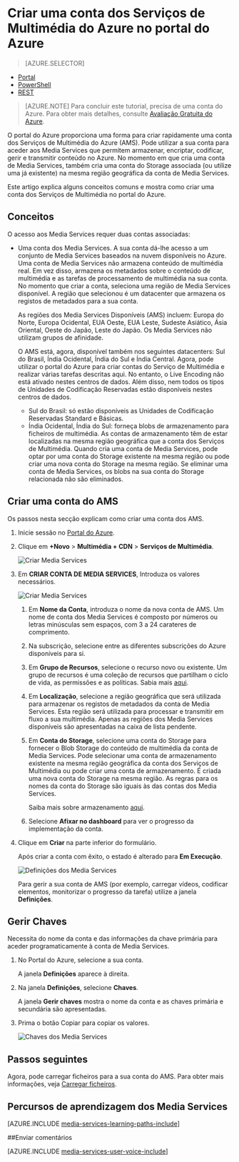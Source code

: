 <properties
    pageTitle=" Criar uma conta dos Serviços de Multimédia do Azure no portal do Azure | Microsoft Azure"
    description="Este tutorial orienta-o ao longo dos passos para criar uma conta dos Serviços de Multimédia do Azure no portal do Azure."
    services="media-services"
    documentationCenter=""
    authors="Juliako"
    manager="erikre"
    editor=""/>

<tags
    ms.service="media-services"
    ms.workload="media"
    ms.tgt_pltfrm="na"
    ms.devlang="na"
    ms.topic="get-started-article"
    ms.date="09/07/2016"
    ms.author="juliako"/>


# Criar uma conta dos Serviços de Multimédia do Azure no portal do Azure

> [AZURE.SELECTOR]
- [Portal](media-services-portal-create-account.md)
- [PowerShell](media-services-manage-with-powershell.md)
- [REST](http://msdn.microsoft.com/library/azure/dn194267.aspx)

> [AZURE.NOTE] Para concluir este tutorial, precisa de uma conta do Azure. Para obter mais detalhes, consulte [Avaliação Gratuita do Azure](https://azure.microsoft.com/pricing/free-trial/). 

O portal do Azure proporciona uma forma para criar rapidamente uma conta dos Serviços de Multimédia do Azure (AMS). Pode utilizar a sua conta para aceder aos Media Services que permitem armazenar, encriptar, codificar, gerir e transmitir conteúdo no Azure. No momento em que cria uma conta de Media Services, também cria uma conta do Storage associada (ou utilize uma já existente) na mesma região geográfica da conta de Media Services.

Este artigo explica alguns conceitos comuns e mostra como criar uma conta dos Serviços de Multimédia no portal do Azure.

## Conceitos

O acesso aos Media Services requer duas contas associadas:

- Uma conta dos Media Services. A sua conta dá-lhe acesso a um conjunto de Media Services baseados na nuvem disponíveis no Azure. Uma conta de Media Services não armazena conteúdo de multimédia real. Em vez disso, armazena os metadados sobre o conteúdo de multimédia e as tarefas de processamento de multimédia na sua conta. No momento que criar a conta, seleciona uma região de Media Services disponível. A região que selecionou é um datacenter que armazena os registos de metadados para a sua conta.

    As regiões dos Media Services Disponíveis (AMS) incluem: Europa do Norte, Europa Ocidental, EUA Oeste, EUA Leste, Sudeste Asiático, Ásia Oriental, Oeste do Japão, Leste do Japão. Os Media Services não utilizam grupos de afinidade.
    
    O AMS está, agora, disponível também nos seguintes datacenters: Sul do Brasil, Índia Ocidental, Índia do Sul e Índia Central. Agora, pode utilizar o portal do Azure para criar contas do Serviço de Multimédia e realizar várias tarefas descritas aqui. No entanto, o Live Encoding não está ativado nestes centros de dados. Além disso, nem todos os tipos de Unidades de Codificação Reservadas estão disponíveis nestes centros de dados.
    
    - Sul do Brasil: só estão disponíveis as Unidades de Codificação Reservadas Standard e Básicas.
    - Índia Ocidental, Índia do Sul: forneça blobs de armazenamento para ficheiros de multimédia. As contas de armazenamento têm de estar localizadas na mesma região geográfica que a conta dos Serviços de Multimédia. Quando cria uma conta de Media Services, pode optar por uma conta do Storage existente na mesma região ou pode criar uma nova conta do Storage na mesma região. Se eliminar uma conta de Media Services, os blobs na sua conta do Storage relacionada não são eliminados.

## Criar uma conta do AMS

Os passos nesta secção explicam como criar uma conta dos AMS.

1. Inicie sessão no [Portal do Azure](https://portal.azure.com/).
2. Clique em **+Novo** > **Multimédia + CDN** > **Serviços de Multimédia**.

    ![Criar Media Services](./media/media-services-portal-vod-get-started/media-services-new1.png)

3. Em **CRIAR CONTA DE MEDIA SERVICES**, Introduza os valores necessários.

    ![Criar Media Services](./media/media-services-portal-vod-get-started/media-services-new3.png)
    
    1. Em **Nome da Conta**, introduza o nome da nova conta de AMS. Um nome de conta dos Media Services é composto por números ou letras minúsculas sem espaços, com 3 a 24 carateres de comprimento.
    2. Na subscrição, selecione entre as diferentes subscrições do Azure disponíveis para si.
    
    2. Em **Grupo de Recursos**, selecione o recurso novo ou existente.  Um grupo de recursos é uma coleção de recursos que partilham o ciclo de vida, as permissões e as políticas. Sabia mais [aqui](resource-group-overview.md#resource-groups).
    3. Em **Localização**, selecione a região geográfica que será utilizada para armazenar os registos de metadados da conta de Media Services. Esta região será utilizada para processar e transmitir em fluxo a sua multimédia. Apenas as regiões dos Media Services disponíveis são apresentadas na caixa de lista pendente. 
    
    3. Em **Conta do Storage**, selecione uma conta do Storage para fornecer o Blob Storage do conteúdo de multimédia da conta de Media Services. Pode selecionar uma conta de armazenamento existente na mesma região geográfica da conta dos Serviços de Multimédia ou pode criar uma conta de armazenamento. É criada uma nova conta do Storage na mesma região. As regras para os nomes da conta do Storage são iguais às das contas dos Media Services.

        Saiba mais sobre armazenamento [aqui](storage-introduction.md).

    4. Selecione **Afixar no dashboard** para ver o progresso da implementação da conta.
    
7. Clique em **Criar** na parte inferior do formulário.

    Após criar a conta com êxito, o estado é alterado para **Em Execução**. 

    ![Definições dos Media Services](./media/media-services-portal-vod-get-started/media-services-settings.png)

    Para gerir a sua conta de AMS (por exemplo, carregar vídeos, codificar elementos, monitorizar o progresso da tarefa) utilize a janela **Definições**.

## Gerir Chaves

Necessita do nome da conta e das informações da chave primária para aceder programaticamente à conta de Media Services.

1. No Portal do Azure, selecione a sua conta. 

    A janela **Definições** aparece à direita. 

2. Na janela **Definições**, selecione **Chaves**. 

    A janela **Gerir chaves** mostra o nome da conta e as chaves primária e secundária são apresentadas. 
3. Prima o botão Copiar para copiar os valores.
    
    ![Chaves dos Media Services](./media/media-services-portal-vod-get-started/media-services-keys.png)

## Passos seguintes

Agora, pode carregar ficheiros para a sua conta do AMS. Para obter mais informações, veja [Carregar ficheiros](media-services-portal-upload-files.md).

## Percursos de aprendizagem dos Media Services

[AZURE.INCLUDE [media-services-learning-paths-include](../../includes/media-services-learning-paths-include.md)]

##Enviar comentários

[AZURE.INCLUDE [media-services-user-voice-include](../../includes/media-services-user-voice-include.md)]





<!--HONumber=sep16_HO1-->


